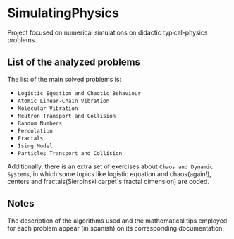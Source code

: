 # SimulatingPhysics

Project focused on numerical simulations on didactic typical-physics problems.

## List of the analyzed problems

The list of the main solved problems is:

* `Logistic Equation and Chaotic Behaviour`  
* `Atomic Linear-Chain Vibration`
* `Molecular Vibration` 
* `Neutron Transport and Collision` 
* `Random Numbers`
* `Percolation` 
* `Fractals` 
* `Ising Model`
* `Particles Transport and Collision`

Additionally, there is an extra set of exercises about `Chaos and Dynamic Systems`, in which some topics like logistic equation and chaos(again!), centers and fractals(Sierpinski carpet's fractal dimension) are coded.

## Notes

The description of the algorithms used and the mathematical tips employed for each problem appear (in spanish) on its corresponding documentation.

